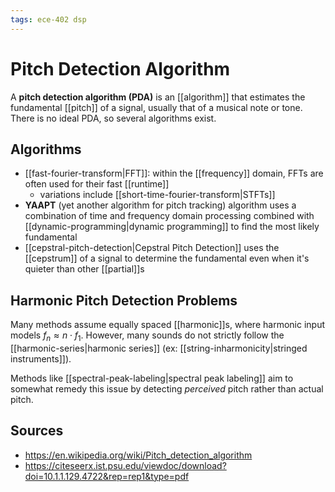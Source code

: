 ```yaml
---
tags: ece-402 dsp
---
```


# Pitch Detection Algorithm

A **pitch detection algorithm (PDA)** is an [[algorithm]] that estimates the fundamental [[pitch]] of a signal, usually that of a musical note or tone. There is no ideal PDA, so several algorithms exist.

## Algorithms

- [[fast-fourier-transform|FFT]]: within the [[frequency]] domain, FFTs are often used for their fast [[runtime]]
  - variations include [[short-time-fourier-transform|STFTs]]
- **YAAPT** (yet another algorithm for pitch tracking) algorithm uses a combination of time and frequency domain processing combined with [[dynamic-programming|dynamic programming]] to find the most likely fundamental
- [[cepstral-pitch-detection|Cepstral Pitch Detection]] uses the [[cepstrum]] of a signal to determine the fundamental even when it's quieter than other [[partial]]s

## Harmonic Pitch Detection Problems

Many methods assume equally spaced [[harmonic]]s, where harmonic input models $f_n \approx n \cdot f_1$. However, many sounds do not strictly follow the [[harmonic-series|harmonic series]] (ex: [[string-inharmonicity|stringed instruments]]).

Methods like [[spectral-peak-labeling|spectral peak labeling]] aim to somewhat remedy this issue by detecting _perceived_ pitch rather than actual pitch.

## Sources

- <https://en.wikipedia.org/wiki/Pitch_detection_algorithm>
- <https://citeseerx.ist.psu.edu/viewdoc/download?doi=10.1.1.129.4722&rep=rep1&type=pdf>
